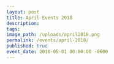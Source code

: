 ```yaml
---
layout: post
title: April Events 2018
description:
tags:
image_path: /uploads/april2018.png
permalink: /events/april-2018/
published: true
event_date: 2018-05-01 00:00:00 -0600
---
```


